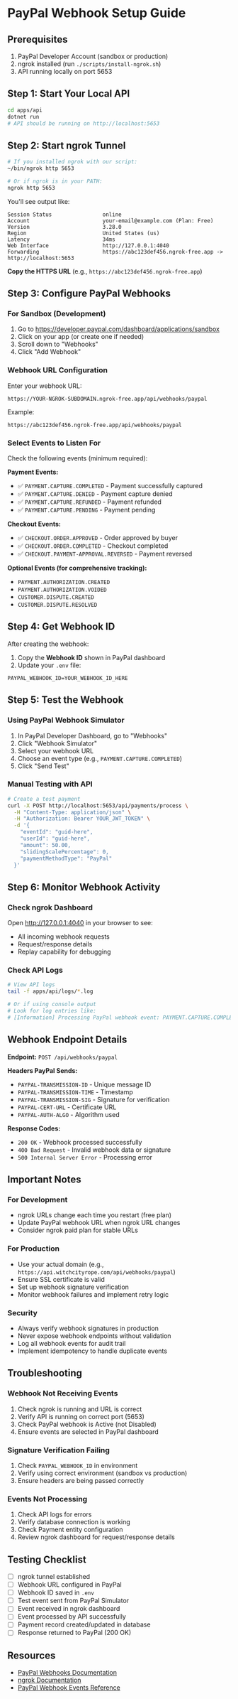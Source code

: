 # PayPal Webhook Setup Guide

## Prerequisites
1. PayPal Developer Account (sandbox or production)
2. ngrok installed (run `./scripts/install-ngrok.sh`)
3. API running locally on port 5653

## Step 1: Start Your Local API
```bash
cd apps/api
dotnet run
# API should be running on http://localhost:5653
```

## Step 2: Start ngrok Tunnel
```bash
# If you installed ngrok with our script:
~/bin/ngrok http 5653

# Or if ngrok is in your PATH:
ngrok http 5653
```

You'll see output like:
```
Session Status                online
Account                       your-email@example.com (Plan: Free)
Version                       3.28.0
Region                        United States (us)
Latency                       34ms
Web Interface                 http://127.0.0.1:4040
Forwarding                    https://abc123def456.ngrok-free.app -> http://localhost:5653
```

**Copy the HTTPS URL** (e.g., `https://abc123def456.ngrok-free.app`)

## Step 3: Configure PayPal Webhooks

### For Sandbox (Development)
1. Go to https://developer.paypal.com/dashboard/applications/sandbox
2. Click on your app (or create one if needed)
3. Scroll down to "Webhooks"
4. Click "Add Webhook"

### Webhook URL Configuration
Enter your webhook URL:
```
https://YOUR-NGROK-SUBDOMAIN.ngrok-free.app/api/webhooks/paypal
```

Example:
```
https://abc123def456.ngrok-free.app/api/webhooks/paypal
```

### Select Events to Listen For
Check the following events (minimum required):

**Payment Events:**
- ✅ `PAYMENT.CAPTURE.COMPLETED` - Payment successfully captured
- ✅ `PAYMENT.CAPTURE.DENIED` - Payment capture denied
- ✅ `PAYMENT.CAPTURE.REFUNDED` - Payment refunded
- ✅ `PAYMENT.CAPTURE.PENDING` - Payment pending

**Checkout Events:**
- ✅ `CHECKOUT.ORDER.APPROVED` - Order approved by buyer
- ✅ `CHECKOUT.ORDER.COMPLETED` - Checkout completed
- ✅ `CHECKOUT.PAYMENT-APPROVAL.REVERSED` - Payment reversed

**Optional Events (for comprehensive tracking):**
- `PAYMENT.AUTHORIZATION.CREATED`
- `PAYMENT.AUTHORIZATION.VOIDED`
- `CUSTOMER.DISPUTE.CREATED`
- `CUSTOMER.DISPUTE.RESOLVED`

## Step 4: Get Webhook ID
After creating the webhook:
1. Copy the **Webhook ID** shown in PayPal dashboard
2. Update your `.env` file:
```env
PAYPAL_WEBHOOK_ID=YOUR_WEBHOOK_ID_HERE
```

## Step 5: Test the Webhook

### Using PayPal Webhook Simulator
1. In PayPal Developer Dashboard, go to "Webhooks"
2. Click "Webhook Simulator"
3. Select your webhook URL
4. Choose an event type (e.g., `PAYMENT.CAPTURE.COMPLETED`)
5. Click "Send Test"

### Manual Testing with API
```bash
# Create a test payment
curl -X POST http://localhost:5653/api/payments/process \
  -H "Content-Type: application/json" \
  -H "Authorization: Bearer YOUR_JWT_TOKEN" \
  -d '{
    "eventId": "guid-here",
    "userId": "guid-here",
    "amount": 50.00,
    "slidingScalePercentage": 0,
    "paymentMethodType": "PayPal"
  }'
```

## Step 6: Monitor Webhook Activity

### Check ngrok Dashboard
Open http://127.0.0.1:4040 in your browser to see:
- All incoming webhook requests
- Request/response details
- Replay capability for debugging

### Check API Logs
```bash
# View API logs
tail -f apps/api/logs/*.log

# Or if using console output
# Look for log entries like:
# [Information] Processing PayPal webhook event: PAYMENT.CAPTURE.COMPLETED
```

## Webhook Endpoint Details

**Endpoint:** `POST /api/webhooks/paypal`

**Headers PayPal Sends:**
- `PAYPAL-TRANSMISSION-ID` - Unique message ID
- `PAYPAL-TRANSMISSION-TIME` - Timestamp
- `PAYPAL-TRANSMISSION-SIG` - Signature for verification
- `PAYPAL-CERT-URL` - Certificate URL
- `PAYPAL-AUTH-ALGO` - Algorithm used

**Response Codes:**
- `200 OK` - Webhook processed successfully
- `400 Bad Request` - Invalid webhook data or signature
- `500 Internal Server Error` - Processing error

## Important Notes

### For Development
- ngrok URLs change each time you restart (free plan)
- Update PayPal webhook URL when ngrok URL changes
- Consider ngrok paid plan for stable URLs

### For Production
- Use your actual domain (e.g., `https://api.witchcityrope.com/api/webhooks/paypal`)
- Ensure SSL certificate is valid
- Set up webhook signature verification
- Monitor webhook failures and implement retry logic

### Security
- Always verify webhook signatures in production
- Never expose webhook endpoints without validation
- Log all webhook events for audit trail
- Implement idempotency to handle duplicate events

## Troubleshooting

### Webhook Not Receiving Events
1. Check ngrok is running and URL is correct
2. Verify API is running on correct port (5653)
3. Check PayPal webhook is Active (not Disabled)
4. Ensure events are selected in PayPal dashboard

### Signature Verification Failing
1. Check `PAYPAL_WEBHOOK_ID` in environment
2. Verify using correct environment (sandbox vs production)
3. Ensure headers are being passed correctly

### Events Not Processing
1. Check API logs for errors
2. Verify database connection is working
3. Check Payment entity configuration
4. Review ngrok dashboard for request/response details

## Testing Checklist

- [ ] ngrok tunnel established
- [ ] Webhook URL configured in PayPal
- [ ] Webhook ID saved in `.env`
- [ ] Test event sent from PayPal Simulator
- [ ] Event received in ngrok dashboard
- [ ] Event processed by API successfully
- [ ] Payment record created/updated in database
- [ ] Response returned to PayPal (200 OK)

## Resources
- [PayPal Webhooks Documentation](https://developer.paypal.com/docs/api/webhooks/v1/)
- [ngrok Documentation](https://ngrok.com/docs)
- [PayPal Webhook Events Reference](https://developer.paypal.com/docs/api-basics/notifications/webhooks/event-names/)